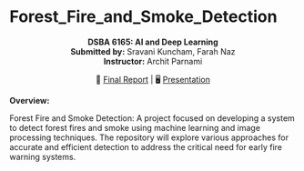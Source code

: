 <p align="center">
 
 <h1> Forest_Fire_and_Smoke_Detection</h1>
</p>
<p align="center">
<strong>DSBA 6165: AI and Deep Learning</strong><br> 
<strong>Submitted by:</strong> Sravani Kuncham, Farah Naz  <br>
<strong>Instructor:</strong> Archit Parnami  
</p>
<p align="center">
  📄 <a href= "DSBA_6165_Final_Report.pdf"> Final Report</a> | 🖥️ <a href = "Final Project Presentation Incremental Deep Learning for Fire, Smoke and Haze Detection.pdf">Presentation</a>
 </p>                                                 

                                                  







**Overview:**

Forest Fire and Smoke Detection: A project focused on developing a system to detect forest fires and smoke using machine learning and image processing techniques. The repository will explore various approaches for accurate and efficient detection to address the critical need for early fire warning systems.
